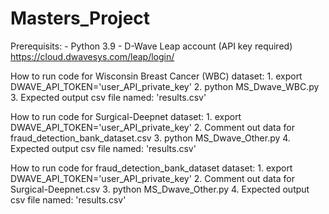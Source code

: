 # Masters_Project

Prerequisits:
    - Python 3.9
    - D-Wave Leap account (API key required) https://cloud.dwavesys.com/leap/login/  

How to run code for Wisconsin Breast Cancer (WBC) dataset:
    1. export DWAVE_API_TOKEN='user_API_private_key'
    2. python MS_Dwave_WBC.py
    3. Expected output csv file named: 'results.csv'

How to run code for Surgical-Deepnet dataset:
    1. export DWAVE_API_TOKEN='user_API_private_key'
    2. Comment out data for fraud_detection_bank_dataset.csv
    3. python MS_Dwave_Other.py
    4. Expected output csv file named: 'results.csv'

How to run code for fraud_detection_bank_dataset dataset:
    1. export DWAVE_API_TOKEN='user_API_private_key'
    2. Comment out data for Surgical-Deepnet.csv
    3. python MS_Dwave_Other.py
    4. Expected output csv file named: 'results.csv'